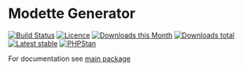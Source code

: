 # Modette Generator

[![Build Status](https://img.shields.io/travis/modette/generator.svg?style=flat-square)](https://travis-ci.org/modette/generator)
[![Licence](https://img.shields.io/packagist/l/modette/generator.svg?style=flat-square)](https://packagist.org/packages/modette/generator)
[![Downloads this Month](https://img.shields.io/packagist/dm/modette/generator.svg?style=flat-square)](https://packagist.org/packages/modette/generator)
[![Downloads total](https://img.shields.io/packagist/dt/modette/generator.svg?style=flat-square)](https://packagist.org/packages/modette/generator)
[![Latest stable](https://img.shields.io/packagist/v/modette/generator.svg?style=flat-square)](https://packagist.org/packages/modette/generator)
[![PHPStan](https://img.shields.io/badge/PHPStan-enabled-brightgreen.svg?style=flat)](https://github.com/phpstan/phpstan)

For documentation see [main package](https://github.com/modette/modette)
